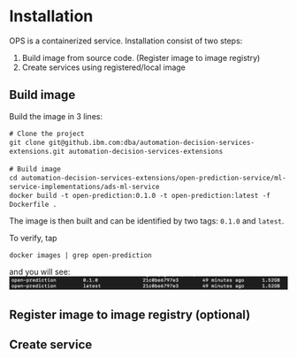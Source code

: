 # Installation

OPS is a containerized service. Installation consist of two steps: 
1. Build image from source code. (Register image to image registry)
2. Create services using registered/local image

## Build image

Build the image in 3 lines:
```shell script
# Clone the project
git clone git@github.ibm.com:dba/automation-decision-services-extensions.git automation-decision-services-extensions

# Build image
cd automation-decision-services-extensions/open-prediction-service/ml-service-implementations/ads-ml-service
docker build -t open-prediction:0.1.0 -t open-prediction:latest -f Dockerfile .
```
The image is then built and can be identified by two tags: `0.1.0` and `latest`.

To verify, tap
```shell script
docker images | grep open-prediction
```
and you will see:
![OpenApi](installation_success.png)

## Register image to image registry (optional)

## Create service
